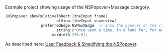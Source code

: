 Example project showing usage of the NSPopover+Message category.

```ObjectiveC
[NSPopover showRelativeToRect:[theInput frame]
                       ofView:[theInput superview]
                preferredEdge:NSMaxXEdge  // Show the popover on the right edge
                       string:@"Once upon a time, in a land far, far away, there was a little cake. It didn't last long."
                     maxWidth:250.0];
```

As described here: [User Feedback & Simplifying the NSPopover](http://12412.org/?p=304 "User Feedback & Simplifying the NSPopover").
